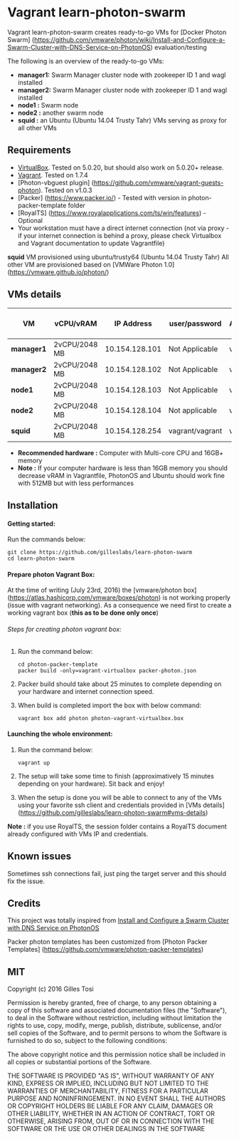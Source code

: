 # Vagrant learn-photon-swarm

Vagrant learn-photon-swarm creates ready-to-go VMs for [Docker Photon Swarm] (https://github.com/vmware/photon/wiki/Install-and-Configure-a-Swarm-Cluster-with-DNS-Service-on-PhotonOS) evaluation/testing

The following is an overview of the ready-to-go VMs:

+ **manager1:** Swarm Manager cluster node with zookeeper ID 1 and wagl installed 
+ **manager2:** Swarm Manager cluster node with zookeeper ID 1 and wagl installed
+ **node1   :** Swarm node
+ **node2   :** another swarm node
+ **squid   :**  an Ubuntu (Ubuntu 14.04 Trusty Tahr) VMs serving as proxy for all other VMs

## Requirements

- [VirtualBox](https://www.virtualbox.org/wiki/Downloads). Tested on 5.0.20, but should also work on 5.0.20+ release.
- [Vagrant](http://www.vagrantup.com/downloads.html). Tested on 1.7.4
- [Photon-vbguest plugin] (https://github.com/vmware/vagrant-guests-photon). Tested on v1.0.3
- [Packer] (https://www.packer.io/) - Tested with version in photon-packer-template folder
- [RoyalTS] (https://www.royalapplications.com/ts/win/features) - Optional
- Your workstation must have a direct internet connection (not via proxy - if your internet connection is behind a proxy, please check Virtualbox and Vagrant documentation to update Vagrantfile)

**squid** VM provisioned using ubuntu/trusty64 (Ubuntu 14.04 Trusty Tahr)
All other VM are provisioned based on [VMWare Photon 1.0] (https://vmware.github.io/photon/)  


## VMs details

VM | vCPU/vRAM | IP Address| user/password | root / Administrator password |
---|---|---|---|---|
**manager1** | 2vCPU/2048 MB | 10.154.128.101 | Not Applicable | vagrant |
**manager2** | 2vCPU/2048 MB | 10.154.128.102 | Not Applicable | vagrant |
**node1** | 2vCPU/2048 MB | 10.154.128.103 | Not Applicable | vagrant |
**node2** | 2vCPU/2048 MB | 10.154.128.104 | Not applicable | vagrant |
**squid** | 2vCPU/2048 MB | 10.154.128.254 | vagrant/vagrant | vagrant |

+ **Recommended hardware :** Computer with Multi-core CPU and 16GB+ memory
+ **Note :** If your computer hardware is less than 16GB memory you should decrease vRAM in Vagrantfile, PhotonOS and Ubuntu should work fine with 512MB but with less performances

## Installation

#### Getting started:

Run the commands below:

	git clone https://github.com/gilleslabs/learn-photon-swarm
	cd learn-photon-swarm


#### Prepare photon Vagrant Box:

At the time of writing (July 23rd, 2016) the [vmware/photon box] (https://atlas.hashicorp.com/vmware/boxes/photon) is not working properly (issue with vagrant networking).
As a consequence we need first to create a working vagrant box (**this as to be done only once**)


###### Steps for creating photon vagrant box:

1. Run the command below:
	```
	cd photon-packer-template
	packer build -only=vagrant-virtualbox packer-photon.json
	```


2. Packer build should take about 25 minutes to complete depending on your hardware and internet connection speed. 

3. When build is completed import the box with below command:
	```
	vagrant box add photon photon-vagrant-virtualbox.box
	```

#### Launching the whole environment:

1. Run the command below:

	```
	vagrant up
	```

2. The setup will take some time to finish (approximatively 15 minutes depending on your hardware). Sit back and enjoy!

3. When the setup is done you will be able to connect to any of the VMs using your favorite ssh client and credentials provided in [VMs details] (https://github.com/gilleslabs/learn-photon-swarm#vms-details) 

**Note :** if you use RoyalTS, the session folder contains a RoyalTS document already configured with VMs IP and credentials.

## Known issues

Sometimes ssh connections fail, just ping the target server and this should fix the issue.

## Credits

This project was totally inspired from [Install and Configure a Swarm Cluster with DNS Service on PhotonOS](https://github.com/vmware/photon/wiki/Install-and-Configure-a-Swarm-Cluster-with-DNS-Service-on-PhotonOS)

Packer photon templates has been customized from [Photon Packer Templates] (https://github.com/vmware/photon-packer-templates)

## MIT

Copyright (c) 2016 Gilles Tosi

Permission is hereby granted, free of charge, to any person obtaining a copy of this software and associated documentation files (the "Software"), to deal in the Software without restriction, including without limitation the rights to use, copy, modify, merge, publish, distribute, sublicense, and/or sell copies of the Software, and to permit persons to whom the Software is furnished to do so, subject to the following conditions:

The above copyright notice and this permission notice shall be included in all copies or substantial portions of the Software.

THE SOFTWARE IS PROVIDED "AS IS", WITHOUT WARRANTY OF ANY KIND, EXPRESS OR IMPLIED, INCLUDING BUT NOT LIMITED TO THE WARRANTIES OF MERCHANTABILITY, FITNESS FOR A PARTICULAR PURPOSE AND NONINFRINGEMENT. IN NO EVENT SHALL THE AUTHORS OR COPYRIGHT HOLDERS BE LIABLE FOR ANY CLAIM, DAMAGES OR OTHER LIABILITY, WHETHER IN AN ACTION OF CONTRACT, TORT OR OTHERWISE, ARISING FROM, OUT OF OR IN CONNECTION WITH THE SOFTWARE OR THE USE OR OTHER DEALINGS IN THE SOFTWARE